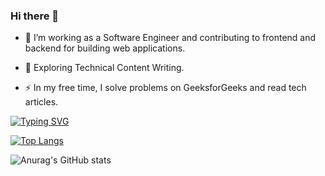### Hi there 👋
- :telescope: I’m working as a Software Engineer and contributing to frontend and backend for building web applications.

- :seedling: Exploring Technical Content Writing.

- :zap: In my free time, I solve problems on GeeksforGeeks and read tech articles.

[![Typing SVG](https://readme-typing-svg.demolab.com?font=Fira+Code&pause=1000&width=435&lines=Java+Back-End+Developer+)](https://git.io/typing-svg)

[![Top Langs](https://github-readme-stats.vercel.app/api/top-langs/?username=kopsoyleydi&layout=compact)](https://github.com/anuraghazra/github-readme-stats)


![Anurag's GitHub stats](https://github-readme-stats.vercel.app/api?username=kopsoyleydi&show_icons=true&theme=transparent)





